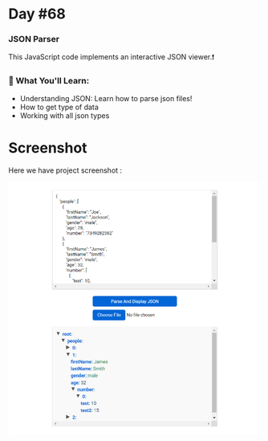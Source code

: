 # Day #68

### JSON Parser
This JavaScript code implements an interactive JSON viewer.❗️

### 🌟 What You'll Learn:
- Understanding JSON: Learn how to parse json files!
- How to get type of data
- Working with all json types

# Screenshot
Here we have project screenshot :

![screenshot](screenshot.jpg)